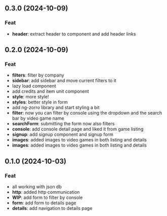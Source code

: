 ## 0.3.0 (2024-10-09)

### Feat

- **header**: extract header to component and add header links

## 0.2.0 (2024-10-09)

### Feat

- **filters**: filter by company
- **sidebar**: add sidebar and move current filters to it
- lazy load component
- add credits and item unit component
- **style**: more style!
- **styles**: better style in form
- add ng-zorro library and start styling a bit
- **filter**: now you can filter by console using the dropdown and the search bar by video game name
- **searchForm**: submitting the form now also filters
- **console**: add console detail page and liked it from game listing
- **signup**: add signup component and signup form
- **images**: added images to video games in both listing and details
- **images**: added images to video games in both listing and details

## 0.1.0 (2024-10-03)

### Feat

- all working with json db
- **http**: added http communication
- **WIP**: add form to filter by console
- **form**: add form to details page
- **details**: add navigation to details page
